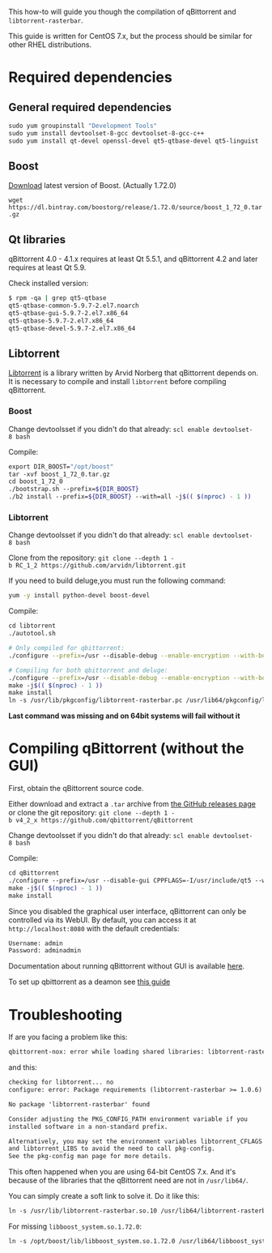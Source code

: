 This how-to will guide you though the compilation of qBittorrent and
`libtorrent-rasterbar`.

This guide is written for CentOS 7.x, but the process should be similar
for other RHEL distributions.

# Required dependencies

## General required dependencies

```bash
sudo yum groupinstall "Development Tools"
sudo yum install devtoolset-8-gcc devtoolset-8-gcc-c++
sudo yum install qt-devel openssl-devel qt5-qtbase-devel qt5-linguist
```

## Boost

[Download](https://www.boost.org/users/download/) latest version of
Boost. (Actually 1.72.0)

`wget https://dl.bintray.com/boostorg/release/1.72.0/source/boost_1_72_0.tar.gz`

## Qt libraries

qBittorrent 4.0 - 4.1.x requires at least Qt 5.5.1, and qBittorrent 4.2
and later requires at least Qt 5.9.

Check installed version:

```bash
$ rpm -qa | grep qt5-qtbase
qt5-qtbase-common-5.9.7-2.el7.noarch
qt5-qtbase-gui-5.9.7-2.el7.x86_64
qt5-qtbase-5.9.7-2.el7.x86_64
qt5-qtbase-devel-5.9.7-2.el7.x86_64
```

## Libtorrent

[Libtorrent](https://libtorrent.org/) is a library written by Arvid Norberg that qBittorrent depends on.
It is necessary to compile and install `libtorrent` before compiling qBittorrent.

### Boost

Change devtoolsset if you didn't do that already: `scl enable devtoolset-8 bash`

Compile:

```bash
export DIR_BOOST="/opt/boost"
tar -xvf boost_1_72_0.tar.gz
cd boost_1_72_0
./bootstrap.sh --prefix=${DIR_BOOST}
./b2 install --prefix=${DIR_BOOST} --with=all -j$(( $(nproc) - 1 ))
```

### Libtorrent

Change devtoolsset if you didn't do that already: `scl enable devtoolset-8 bash`

Clone from the repository: `git clone --depth 1 -b RC_1_2 https://github.com/arvidn/libtorrent.git`

If you need to build deluge,you must run the following command:
```bash
yum -y install python-devel boost-devel
```
Compile:

```bash
cd libtorrent
./autotool.sh

# Only compiled for qbittorrent:
./configure --prefix=/usr --disable-debug --enable-encryption --with-boost=${DIR_BOOST} CXXFLAGS=--std=c++14

# Compiling for both qbittorrent and deluge:
./configure --prefix=/usr --disable-debug --enable-encryption --with-boost=${DIR_BOOST} CXXFLAGS=--std=c++14 --with-libiconv --with-libgeoip=system --enable-python-binding
make -j$(( $(nproc) - 1 ))
make install
ln -s /usr/lib/pkgconfig/libtorrent-rasterbar.pc /usr/lib64/pkgconfig/libtorrent-rasterbar.pc
```

**Last command was missing and on 64bit systems will fail without it**

# Compiling qBittorrent (without the GUI)

First, obtain the qBittorrent source code.

Either download and extract a `.tar` archive from [the GitHub releases page](https://github.com/qbittorrent/qBittorrent/releases) or clone the git repository: `git clone --depth 1 -b v4_2_x https://github.com/qbittorrent/qBittorrent`

Change devtoolsset if you didn't do that already: `scl enable devtoolset-8 bash`

Compile:

```bash
cd qBittorrent
./configure --prefix=/usr --disable-gui CPPFLAGS=-I/usr/include/qt5 --with-boost=${DIR_BOOST} CXXFLAGS=--std=c++14
make -j$(( $(nproc) - 1 ))
make install
```

Since you disabled the graphical user interface, qBittorrent can only be controlled via its WebUI.
By default, you can access it at `http://localhost:8080` with the default credentials:

```txt
Username: admin
Password: adminadmin
```

Documentation about running qBittorrent without GUI is available [here](https://github.com/qbittorrent/qBittorrent/wiki/Running-qBittorrent-without-X-server-(WebUI-only)).

To set up qbittorrent as a deamon see [this guide](https://github.com/qbittorrent/qBittorrent/wiki/Setting-up-qBittorrent-as-a-daemon-on-CentOS-7)

# Troubleshooting

If are you facing a problem like this:

```txt
qbittorrent-nox: error while loading shared libraries: libtorrent-rasterbar.so 10: cannot open shared object file: No such file or directory
```
and this:
```txt
checking for libtorrent... no
configure: error: Package requirements (libtorrent-rasterbar >= 1.0.6) were not met:

No package 'libtorrent-rasterbar' found

Consider adjusting the PKG_CONFIG_PATH environment variable if you
installed software in a non-standard prefix.

Alternatively, you may set the environment variables libtorrent_CFLAGS
and libtorrent_LIBS to avoid the need to call pkg-config.
See the pkg-config man page for more details.
```
This often happened when you are using 64-bit CentOS 7.x.
And it's because of the libraries that the qBittorrent need are not in `/usr/lib64/`.

You can simply create a soft link to solve it. Do it like this:

```bash
ln -s /usr/lib/libtorrent-rasterbar.so.10 /usr/lib64/libtorrent-rasterbar.so.10
```

For missing `libboost_system.so.1.72.0`:

```bash
ln -s /opt/boost/lib/libboost_system.so.1.72.0 /usr/lib64/libboost_system.so.1.72.0
```
